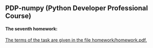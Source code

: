 ## PDP-numpy (Python Developer Professional Course)

#### The seventh homework:
<u>The terms of the task are given in the file homework/homework.pdf.</u>
<br></br>
